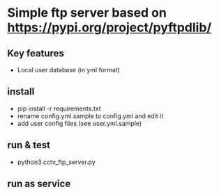 # Simple ftp server based on https://pypi.org/project/pyftpdlib/

## Key features
* Local user database (in yml format)


## install
* pip install -r requirements.txt
* rename config.yml.sample to config.yml and edit it
* add user config files (see user.yml.sample) 

## run & test
* python3 cctv_ftp_server.py
## run as service


